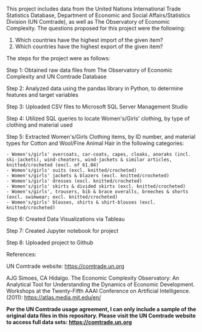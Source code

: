 This project includes data from the United Nations International Trade Statistics Database, Department of Economic and Social Affairs/Statistics Division (UN Comtrade), as well as The Observatory of Economic Complexity. The questions proposed for this project were the following: 

  1. Which countries have the highest import of the given item? 
  2. Which countries have the highest export of the given item? 

The steps for the project were as follows: 

Step 1: Obtained raw data files from The Observatory of Economic Complexity and UN Comtrade Database 

Step 2: Analyzed data using the pandas library in Python, to determine features and target variables  

Step 3: Uploaded CSV files to Microsoft SQL Server Management Studio 

Step 4: Utilized SQL queries to locate Women's/Girls' clothing, by type of clothing and material used

Step 5: Extracted Women's/Girls Clothing items, by ID number, and material types for Cotton and Wool/Fine Animal Hair in the following categories: 

    - Women's/girls' overcoats, car-coats, capes, cloaks, anoraks (incl. ski-jackets), wind-cheaters, wind-jackets & similar articles, knitted/crocheted (excl. of 61.04)  
    - Women's/girls' suits (excl. knitted/crocheted)
    - Women's/girls' jackets & blazers (excl. knitted/crocheted)
    - Women's/girls' dresses (excl. knitted/crocheted)
    - Women's/girls' skirts & divided skirts (excl. knitted/crocheted)
    - Women's/girls', trousers, bib & brace overalls, breeches & shorts (excl. swimwear; excl. knitted/crocheted)
    - Women's/girls' blouses, shirts & shirt-blouses (excl. knitted/crocheted)
    
Step 6: Created Data Visualizations via Tableau

Step 7: Created Jupyter notebook for project

Step 8: Uploaded project to Github 

References: 

UN Comtrade website: https://comtrade.un.org

AJG Simoes, CA Hidalgo. The Economic Complexity Observatory: An Analytical Tool for Understanding the Dynamics of Economic Development. Workshops at the Twenty-Fifth AAAI Conference on Artificial Intelligence. (2011): https://atlas.media.mit.edu/en/

**Per the UN Comtrade usage agreement, I can only include a sample of the original data files in this repository. Please visit the UN Comtrade website to access full data sets: https://comtrade.un.org**




 


